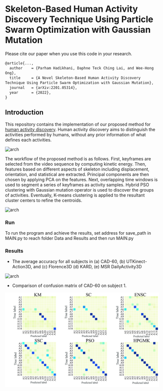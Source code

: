 # Skeleton-Based Human Activity Discovery Technique Using Particle Swarm Optimization with Gaussian Mutation

Please cite our paper when you use this code in your research.
```
@article{...,
  author    = {Parham Hadikhani, Daphne Teck Ching Lai, and Wee-Hong Ong},
  title     = {A Novel Skeleton-Based Human Activity Discovery Technique Using Particle Swarm Optimization with Gaussian Mutation},
  journal   = {arXiv:2201.05314},
  year      = {2022},
}
```
## Introduction

This repository contains the implementation of our proposed method for [human activity discovery](https://arxiv.org/abs/2201.05314). Human activity discovery aims to distinguish the activities performed by humans, without any prior information of what defines each activities. 

![arch](/Figures/fig-1.jpg)

The workflow of the proposed method is as follows. First, keyframes are selected from the video sequence by computing kinetic energy. Then, features based on different aspects of skeleton including displacement, orientation, and statistical are extracted. Principal components are then chosen by applying PCA on the features. Next, overlapping time windows is used to segment a series of keyframes as activity samples. Hybrid PSO clustering with Gaussian mutation operator is used to discover the groups of activities. Eventually, K-means clustering is applied to the resultant cluster centers to refine the centroids.

![arch](/Figures/fig-2.jpg)


### Run
To run the program and achieve the results, set address for save_path in MAIN.py to reach folder Data and Results and then run MAIN.py

### Results
* The average accuracy for all subjects in (a) CAD-60, (b) UTKinect-Action3D, and (c) Florence3D (d) KARD, (e) MSR DailyActivity3D

![arch](/Figures/accu.jpg)

* Comparison of confusion matrix of CAD-60 on subject 1.

![arch](/Figures/fig-9.jpg)


